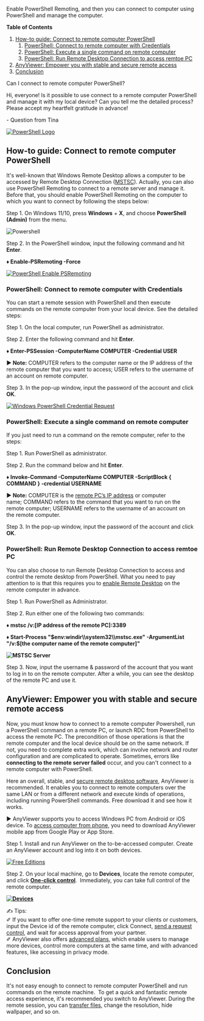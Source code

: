 Enable PowerShell Remoting, and then you can connect to computer using PowerShell and manage the computer.

**Table of Contents**

1.  [How-to guide: Connect to remote computer PowerShell][1]
    1.  [PowerShell: Connect to remote computer with Credentials][2]
    2.  [PowerShell: Execute a single command on remote computer][3]
    3.  [PowerShell: Run Remote Desktop Connection to access remtoe PC][4]
2.  [AnyViewer: Empower you with stable and secure remote access][5]
3.  [Conclusion][6]

Can I connect to remote computer PowerShell?

Hi, everyone! Is it possible to use connect to a remote computer PowerShell and manage it with my local device? Can you tell me the detailed process? Please accept my heartfelt gratitude in advance!

\- Question from Tina

[![PowerShell Logo](How%20to%20Connect%20to%20Remote%20Computer%20PowerShell%20Detailed%20Guides/powershell-logo.png)][7]

## How-to guide: Connect to remote computer PowerShell

It's well-known that Windows Remote Desktop allows a computer to be accessed by Remote Desktop Connection ([MSTSC][8]). Actually, you can also use PowerShell Remoting to connect to a remote server and manage it. Before that, you should enable PowerShell Remoting on the computer to which you want to connect by following the steps below:

Step 1. On Windows 11/10, press **Windows** + **X**, and choose **PowerShell (Admin)** from the menu.

![Powershell](How%20to%20Connect%20to%20Remote%20Computer%20PowerShell%20Detailed%20Guides/windows-powershell.png)

Step 2. In the PowerShell window, input the following command and hit **Enter**.

**♦ Enable-PSRemoting -Force**

[![PowerShell Enable PSRemoting](How%20to%20Connect%20to%20Remote%20Computer%20PowerShell%20Detailed%20Guides/powershell-enable-psremoting.png)][9]

### PowerShell: Connect to remote computer with Credentials

You can start a remote session with PowerShell and then execute commands on the remote computer from your local device. See the detailed steps:

Step 1. On the local computer, run PowerShell as administrator.

Step 2. Enter the following command and hit **Enter**.

**♦ Enter-PSSession -ComputerName COMPUTER -Credential USER**

**► Note:** COMPUTER refers to the computer name or the IP address of the remote computer that you want to access; USER refers to the username of an account on remote computer.

Step 3. In the pop-up window, input the password of the account and click **OK**.

[![Windows PowerShell Credential Request](How%20to%20Connect%20to%20Remote%20Computer%20PowerShell%20Detailed%20Guides/windows-powershell-credential-request.png)][10]

### PowerShell: Execute a single command on remote computer

If you just need to run a command on the remote computer, refer to the steps:

Step 1. Run PowerShell as administrator.

Step 2. Run the command below and hit **Enter**.

**♦ Invoke-Command -ComputerName COMPUTER -ScriptBlock { COMMAND } -credential USERNAME**

**► Note:** COMPUTER is the [remote PC’s IP address][11] or computer name; COMMAND refers to the command that you want to run on the remote computer; USERNAME refers to the username of an account on the remote computer.

Step 3. In the pop-up window, input the password of the account and click **OK**.

### PowerShell: Run Remote Desktop Connection to access remtoe PC

You can also choose to run Remote Desktop Connection to access and control the remote desktop from PowerShell. What you need to pay attention to is that this requires you to [enable Remote Desktop][12] on the remote computer in advance.

Step 1. Run PowerShell as Administrator.

Step 2. Run either one of the following two commands:

**♦ mstsc /v:\[IP address of the remote PC\]:3389**

**♦ Start-Process "$env:windir\\system32\\mstsc.exe" -ArgumentList "/v:$\[the computer name of the remote computer\]"**

**************![MSTSC Server](How%20to%20Connect%20to%20Remote%20Computer%20PowerShell%20Detailed%20Guides/mstsc-server-3389.png)**************

Step 3. Now, input the username & password of the account that you want to log in to on the remote computer. After a while, you can see the desktop of the remote PC and use it.

## AnyViewer: Empower you with stable and secure remote access 

Now, you must know how to connect to a remote computer Powershell, run a PowerShell command on a remote PC, or launch RDC from PowerShell to access the remote PC. The precondition of those operations is that the remote computer and the local device should be on the same network. If not, you need to complete extra work, which can involve network and router configuration and are complicated to operate. Sometimes, errors like **connecting to the remote server failed** occur, and you can't connect to a remote computer with PowerShell. 

Here an overall, stable, and [secure remote desktop software][13], AnyViewer is recommended. It enables you to connect to remote computers over the same LAN or from a different network and execute kinds of operations, including running PowerShell commands. Free download it and see how it works.

► AnyViewer supports you to access Windows PC from Android or iOS device. To [access computer from phone][14], you need to download AnyViewer mobile app from Google Play or App Store. 

Step 1. Install and run AnyViewer on the to-be-accessed computer. Create an AnyViewer account and log into it on both devices. 

[![Free Editions ](How%20to%20Connect%20to%20Remote%20Computer%20PowerShell%20Detailed%20Guides/free-editions.png)][15]

Step 2. On your local machine, go to **Devices**, locate the remote computer, and click **[One-click control][16]**.  Immediately, you can take full control of the remote computer. 

********************[![Devices](How%20to%20Connect%20to%20Remote%20Computer%20PowerShell%20Detailed%20Guides/connect-to-my-devices.png)][17]********************

✍ Tips:  
✐ If you want to offer one-time remote support to your clients or customers, input the Device id of the remote computer, click Connect, [send a request control][18], and wait for access approval from your partner.   
✐ AnyViewer also offers [advanced plans][19], which enable users to manage more devices, control more computers at the same time, and with advanced features, like accessing in privacy mode. 

## Conclusion

It's not easy enough to connect to remote computer PowerShell and run commands on the remote machine.  To get a quick and fantastic remote access experience, it's recommended you switch to AnyViewer. During the remote session, you can [transfer files][20], change the resolution, hide wallpaper, and so on. 

[1]: https://www.anyviewer.com/how-to/connect-to-remote-computer-powershell-0007.html#h_0
[2]: https://www.anyviewer.com/how-to/connect-to-remote-computer-powershell-0007.html#h_1
[3]: https://www.anyviewer.com/how-to/connect-to-remote-computer-powershell-0007.html#h_2
[4]: https://www.anyviewer.com/how-to/connect-to-remote-computer-powershell-0007.html#h_3
[5]: https://www.anyviewer.com/how-to/connect-to-remote-computer-powershell-0007.html#h_4
[6]: https://www.anyviewer.com/how-to/connect-to-remote-computer-powershell-0007.html#h_5
[7]: https://www.anyviewer.com/screenshot/others/illustration/powershell-logo.png
[8]: https://www.anyviewer.com/how-to/what-is-mstsc-exe.html "MSTSC"
[9]: https://www.anyviewer.com/screenshot/windows/powershell-enable-psremoting.png
[10]: https://www.anyviewer.com/screenshot/windows/windows-powershell-credential-request.png
[11]: https://www.anyviewer.com/how-to/what-is-remote-ip-address-2578.html "Remote IP address"
[12]: https://www.anyviewer.com/how-to/setup-remote-desktop-windows-10-8657.html "Enable Remote Desktop"
[13]: https://www.anyviewer.com/ "Secure Remote Desktop Software"
[14]: https://www.anyviewer.com/solutions/ios.html "Access Computer from Mobile Phone"
[15]: https://www.anyviewer.com/screenshot/anyviewer/free-editions.png "Free Editions "
[16]: https://www.anyviewer.com/help/one-click-remote-control.html "One Click Control"
[17]: https://www.anyviewer.com/screenshot/anyviewer/connect-to-my-devices.png "Devices"
[18]: https://www.anyviewer.com/help/send-control-request.html "Send a Remote Control"
[19]: https://www.anyviewer.com/pricing.html "Buy Remote Desktop Software"
[20]: https://www.anyviewer.com/features/file-transfer.html "Remote File Transfer"